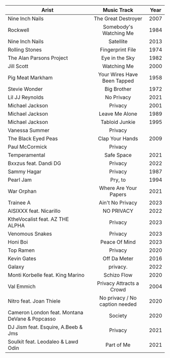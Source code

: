 | Arist| Music Track | Year
| ----- | :---: | ---
| Nine Inch Nails | The Great Destroyer | 2007
| Rockwell | Somebody's Watching Me | 1984 
| Nine Inch Nails | Satellite | 2013
| Rolling Stones | Fingerprint File | 1974
| The Alan Parsons Project | Eye in the Sky | 1982
| Jill Scott | Watching Me | 2000
| Pig Meat Markham | Your Wires Have Been Tapped | 1958
| Stevie Wonder | Big Brother | 1972
| Lil JJ Reynolds | No Privacy | 2021
| Michael Jackson | Privacy | 2001
| Michael Jackson | Leave Me Alone | 1989
| Michael Jackson | Tabloid Junkie | 1995
| Vanessa Summer | Privacy
| The Black Eyed Peas | Clap Your Hands | 2009
| Paul McCormick | Privacy
| Temperamental | Safe Space | 2021
| Bxxzus feat. Dandi DG | Privacy | 2022
| Sammy Hagar | Privacy | 1987
| Pearl Jam | Pry, to | 1994
| War Orphan | Where Are Your Papers | 2021
| Trainee A | Ain't No Privacy | 2023
| AISIXXX feat. Nicarillo | NO PRIVACY | 2022
| KtheVocalist feat. AZ THE ALPHA | Privacy | 2023
| Venomous Snakes | Privacy | 2023
| Honi Boi | Peace Of Mind | 2023
| Top Ramen | Privacy | 2020
| Kevin Gates | Off Da Meter | 2016
| Galaxy | privacy. | 2022
| Monti Korbelle feat. King Marino | Schizo Flow | 2020
| Val Emmich | Privacy Attracts a Crowd | 2004
| Nitro feat. Joan Thiele | No privacy / No caption needed | 2020
| Cameron London feat. Montana DeVane & Popcasso | Society | 2020
| DJ Jism feat. Esquire, A.Beeb & Jms | Privacy | 2021
| Soulkit feat. Leodaleo & Lawd Odin | Part of Me | 2021
